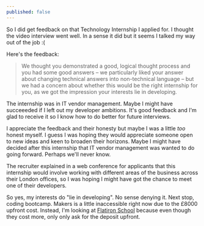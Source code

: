 ```yaml
---
published: false
---
```


So I did get feedback on that Technology Internship I applied for. I thought the video interview went well. In a sense it did but it seems I talked my way out of the job :(

Here's the feedback:

> We thought you demonstrated a good, logical thought process and you had some good answers – we particularly liked your answer about changing technical answers into non-technical language – but we had a concern about whether this would be the right internship for you, as we got the impression your interests lie in developing.

The internship was in IT vendor management. Maybe I might have succeeeded if I left out my developer ambitions. It's good feedback and I'm glad to receive it so I know how to do better for future interviews. 

I appreciate the feedback and their honesty but maybe I was a little _too_ honest myself. I guess I was hoping they would appreciate someone open to new ideas and keen to broaden their horizons. Maybe I might have decided after this internship that IT vendor management was wanted to do going forward. Perhaps we'll never know.

The recruiter explained in a web conference for applicants that this internship would involve working with different areas of the business across their London offices, so I was hoping I might have got the chance to meet one of their developers.

So yes, my interests do "lie in developing". No sense denying it. Next stop, coding bootcamp. Makers is a little inaccessible right now due to the £8000 upfront cost. Instead, I'm looking at [Flatiron School](https://flatironschool.com/career-courses/coding-bootcamp/london/) because even though they cost more, only only ask for the deposit upfront.